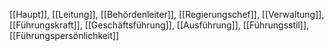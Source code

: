 [[Haupt]], [[Leitung]], [[Behördenleiter]], [[Regierungschef]], [[Verwaltung]], [[Führungskraft]], [[Geschäftsführung]], [[Ausführung]], [[Führungsstil]], [[Führungspersönlichkeit]]